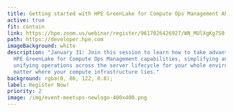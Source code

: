 ```yaml
---
title: Getting started with HPE GreenLake for Compute Ops Management APIs
active: true
fit: contain
link: https://hpe.zoom.us/webinar/register/9617026426927/WN_MUlXgKg7S0-449p8mi84yQ
path: https://developer.hpe.com
imageBackground: white
description: "January 31: Join this session to learn how to take advantage of
  HPE GreenLake for Compute Ops Management capabilities, simplifying and
  unifying operations across the server lifecycle for your whole environment, no
  matter where your compute infrastructure lies."
background: rgba(0, 86, 122, 0.8);
label: Register Now!
priority: 2
image: /img/event-meetups-newlogo-400x400.png
---
```

